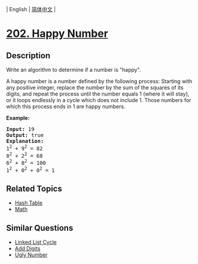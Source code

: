 
| English | [简体中文](README.md) |

# [202. Happy Number](https://leetcode-cn.com/problems/happy-number/)

## Description

<p>Write an algorithm to determine if a number is &quot;happy&quot;.</p>

<p>A happy number is a number defined by the following process: Starting with any positive integer, replace the number by the sum of the squares of its digits, and repeat the process until the number equals 1 (where it will stay), or it loops endlessly in a cycle which does not include 1. Those numbers for which this process ends in 1 are happy numbers.</p>

<p><strong>Example:&nbsp;</strong></p>

<pre>
<strong>Input:</strong> 19
<strong>Output:</strong> true
<strong>Explanation: 
</strong>1<sup>2</sup> + 9<sup>2</sup> = 82
8<sup>2</sup> + 2<sup>2</sup> = 68
6<sup>2</sup> + 8<sup>2</sup> = 100
1<sup>2</sup> + 0<sup>2</sup> + 0<sup>2</sup> = 1
</pre>

## Related Topics

- [Hash Table](https://leetcode-cn.com/tag/hash-table)
- [Math](https://leetcode-cn.com/tag/math)

## Similar Questions

- [Linked List Cycle](../linked-list-cycle/README_EN.md)
- [Add Digits](../add-digits/README_EN.md)
- [Ugly Number](../ugly-number/README_EN.md)
